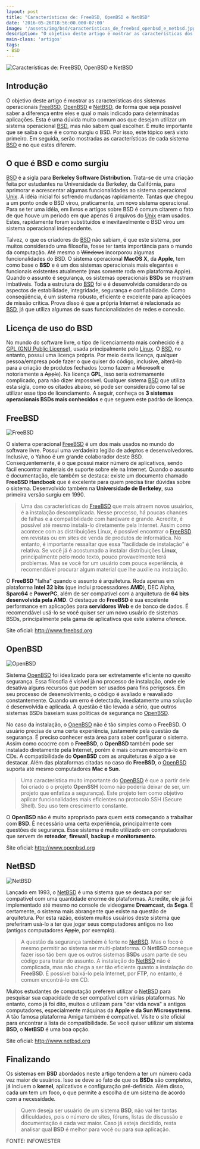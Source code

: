 ```yaml
---
layout: post
title: "Características de: FreeBSD, OpenBSD e NetBSD"
date: '2016-05-26T18:56:00.000-07:00'
image: '/assets/img/bsd/caracteristicas_de_freebsd_openbsd_e_netbsd.jpg'
description: "O objetivo deste artigo é mostrar as características dos sistemas operacionais FreeBSD, OpenBSD e NetBSD"
main-class: 'artigos'
tags:
- BSD
---
```


![Características de: FreeBSD, OpenBSD e NetBSD](/assets/img/bsd/caracteristicas_de_freebsd_openbsd_e_netbsd.jpg "Características de: FreeBSD, OpenBSD e NetBSD")

## Introdução

O objetivo deste artigo é mostrar as características dos sistemas operacionais [FreeBSD](https://www.freebsd.org/), [OpenBSD](https://www.openbsd.org/) e [NetBSD](https://www.netbsd.org/), de forma que seja possível saber a diferença entre eles e qual o mais indicado para determinadas aplicações. Esta é uma dúvida muito comum aos que desejam utilizar um sistema operacional [BSD](https://pt.wikipedia.org/wiki/Berkeley_Software_Distribution), mas não sabem qual escolher. É muito importante que se saiba o que é e como surgiu o BSD. Por isso, este tópico será visto primeiro. Em seguida, serão mostradas as características de cada sistema [BSD](https://pt.wikipedia.org/wiki/Berkeley_Software_Distribution) e no que estes diferem.

## O que é BSD e como surgiu

[BSD](https://pt.wikipedia.org/wiki/Berkeley_Software_Distribution) é a sigla para __Berkeley Software Distribution__. Trata-se de uma criação feita por estudantes na Universidade da Berkeley, da Califórnia, para aprimorar e acrescentar algumas funcionalidades ao sistema operacional [Unix](http://www.unix.org/). A idéia inicial foi sofrendo mudanças rapidamente. Tantas que chegou a um ponto onde o BSD virou, praticamente, um novo sistema operacional. Para se ter uma idéia, em livros e artigos sobre BSD é comum citarem o fato de que houve um período em que apenas 6 arquivos do [Unix](http://www.unix.org/) eram usados. Estes, rapidamente foram substituídos e inevitavelmente o BSD virou um sistema operacional independente.

Talvez, o que os criadores do [BSD](https://pt.wikipedia.org/wiki/Berkeley_Software_Distribution) não sabiam, é que este sistema, por muitos considerado uma filosofia, fosse ter tanta importância para o mundo da computação. Até mesmo o ~~Windows~~ incorporou algumas funcionalidades do BSD. O sistema operacional __MacOS X__, da __Apple__, tem como base o __BSD__ e é um dos sistemas operacionais mais elegantes e funcionais existentes atualmente (mas somente roda em plataforma Apple).
Quando o assunto é segurança, os sistemas operacionais __BSDs__ se mostram imbatíveis. Toda a estrutura do [BSD](https://pt.wikipedia.org/wiki/Berkeley_Software_Distribution) foi e é desenvolvida considerando os aspectos de estabilidade, integridade, segurança e confiabilidade. Como conseqüência, é um sistema robusto, eficiente e excelente para aplicações de missão crítica. Prova disso é que a própria Internet é relacionada ao [BSD](https://pt.wikipedia.org/wiki/Berkeley_Software_Distribution), já que utiliza algumas de suas funcionalidades de redes e conexão.

## Licença de uso do BSD

No mundo do software livre, o tipo de licenciamento mais conhecido é a [GPL (GNU Public License)](https://www.gnu.org/licenses/licenses.pt-br.html), usada principalmente pelo [Linux](https://cse.google.com.br/cse/publicurl?cx=004473188612396442360:qs2ekmnkweq&q=linux). O [BSD](https://pt.wikipedia.org/wiki/Berkeley_Software_Distribution), no entanto, possui uma licença própria. Por meio desta licença, qualquer pessoa/empresa pode fazer o que quiser do código, inclusive, alterá-lo para a criação de produtos fechados (como fazem a ~~Microsoft~~ e notoriamente a ~~Apple~~). Na licença __GPL__, isso seria extremamente complicado, para não dizer impossível. Qualquer sistema [BSD](https://pt.wikipedia.org/wiki/Berkeley_Software_Distribution) que utiliza esta sigla, como os citados abaixo, só pode ser considerado como tal se utilizar esse tipo de licenciamento. A seguir, conheça os __3 sistemas operacionais BSDs mais conhecidos__ e que seguem este padrão de licença.

## FreeBSD

![FreeBSD](/assets/img/bsd/logo-full.png "FreeBSD")

O sistema operacional [FreeBSD](https://www.freebsd.org/) é um dos mais usados no mundo do software livre. Possui uma verdadeira legião de adeptos e desenvolvedores. Inclusive, o Yahoo é um grande colaborador deste BSD. Consequentemente, é o que possui maior número de aplicativos, sendo fácil encontrar materiais de suporte sobre ele na Internet. Quando o assunto é documentação, ele também se destaca: existe um documento chamado __FreeBSD Handbook__ que é excelente para quem precisa tirar dúvidas sobre o sistema. Desenvolvido também na __Universidade de Berkeley__, sua primeira versão surgiu em 1990.

> Uma das características do [FreeBSD](https://www.freebsd.org/) que mais atraem novos usuários, é a instalação descomplicada. Nesse processo, há poucas chances de falhas e a compatibilidade com hardware é grande. Acredite, é possível até mesmo instalá-lo diretamente pela Internet. Assim como acontece com as distribuições Linux, é possível encontrar o [FreeBSD](https://www.freebsd.org/) em revistas ou em sites de venda de produtos de informática. No entanto, é importante ressaltar que essa "facilidade de instalação" é relativa. Se você já é acostumado a instalar distribuições __Linux__, principalmente pelo modo texto, pouco provavelmente terá problemas. Mas se você for um usuário com pouca experiência, é recomendável procurar algum material que lhe auxilie na instalação.

O __FreeBSD__ "falha" quando o assunto é arquitetura. Roda apenas em plataforma __Intel 32 bits__ (que inclui processadores __AMD__), DEC Alpha, __Sparc64__ e __PowerPC__, além de ser compatível com a arquitetura de __64 bits desenvolvida pela AMD__. O destaque do __FreeBSD__ é sua excelente performance em aplicações para __servidores Web__ e de banco de dados. É recomendável usá-lo se você quiser ser um novo usuário de sistemas BSDs, principalmente pela gama de aplicativos que este sistema oferece.

Site oficial: <http://www.freebsd.org>

## OpenBSD

![OpenBSD](/assets/img/bsd/OpenBSD.gif "OpenBSD")

Sistema [OpenBSD](https://www.openbsd.org/) foi idealizado para ser extretamente eficiente no quesito segurança. Essa filosofia é visível já no processo de instalação, onde ele desativa alguns recursos que podem ser usados para fins perigosos. Em seu processo de desenvolvimento, o código é avaliado e reavaliado constantemente. Quando um erro é detectado, imediatamente uma solução é desenvolvida e aplicada. A questão é tão levada a sério, que outros sistemas BSDs baseiam suas políticas de segurança no [OpenBSD](https://www.openbsd.org/).

No caso da instalação, o [OpenBSD](https://www.openbsd.org/) não é tão simples como o FreeBSD. O usuário precisa de uma certa experiência, justamente pela questão da segurança. É preciso conhecer esta área para saber configurar o sistema. Assim como ococrre com o __FreeBSD__, o __OpenBSD__ também pode ser instalado diretamente pela Internet, porém é mais comum encontrá-lo em CDs. A compatibilidade do __OpenBSD__ com as arquiteturas é algo a se destacar. Além das plataformas citadas no caso do __FreeBSD__, o [OpenBSD](https://www.openbsd.org/) suporta até mesmo computadores __Mac e Sun__.

> Uma característica muito importante do [OpenBSD](https://www.openbsd.org/) é que a partir dele foi criado o o projeto __OpenSSH__ (como não poderia deixar de ser, um projeto que enfatiza a segurança). Este projeto tem como objetivo aplicar funcionalidades mais eficientes no protocolo SSH (Secure Shell). Seu uso tem crescimento constante.

O __OpenBSD__ não é muito apropriado para quem está começando a trabalhar com __BSD__. É necessário uma certa experiência, principalmente com questões de segurança. Esse sistema é muito utilizado em computadores que servem de __roteador__, __firewall__, __backup__ e __monitoramento__.

Site oficial: <http://www.openbsd.org>

## NetBSD

![NetBSD](/assets/img/bsd/NetBSD-tb.png "NetBSD")

Lançado em 1993, o [NetBSD](https://www.netbsd.org/) é uma sistema que se destaca por ser compatível com uma quantidade enorme de plataformas. Acredite, ele já foi implementado até mesmo no console de videogame __Dreamcast__, da __Sega__. É certamente, o sistema mais abrangente que existe na questão de arquitetura. Por esta razão, existem muitos usuários deste sistema que preferiram usá-lo a ter que jogar seus computadores antigos no lixo (antigos computadores ~~Apple~~, por exemplo).

> A questão da segurança também é forte no [NetBSD](https://www.netbsd.org/). Mas o foco é mesmo permitir ao sistema ser multi-plataforma. O __NetBSD__ consegue fazer isso tão bem que os outros sistemas __BSDs__ usam parte de seu código para tratar do assunto.
A instalação do [NetBSD](https://www.netbsd.org/) não é complicada, mas não chega a ser tão eficiente quanto a instalação do __FreeBSD__. É possível baixá-lo pela Internet, por __FTP__, no entanto, é comum encontrá-lo em CD.

Muitos estudantes de computação preferem utilizar o [NetBSD](https://www.netbsd.org/) para pesquisar sua capacidade de ser compatível com várias plataformas. No entanto, como já foi dito, muitos o utilizam para "dar vida nova" a antigos computadores, especialmente máquinas da __Apple e da Sun Microsystems__. A tão famosa plataforma Amiga também é compatível. Visite o site oficial para encontrar a lista de compatibilidade. Se você quiser utilizar um sistema __BSD__, o __NetBSD__ é uma boa opção.

Site oficial: <http://www.netbsd.org>

## Finalizando

Os sistemas em __BSD__ abordados neste artigo tendem a ter um número cada vez maior de usuários. Isso se deve ao fato de que os __BSDs__ são completos, já incluem o __kernel__, aplicativos e configuração pré-definida. Além disso, cada um tem um foco, o que permite a escolha de um sistema de acordo com a necessidade.

> Quem deseja ser usuário de um sistema __BSD__, não vai ter tantas dificuldades, pois o número de sites, fóruns, listas de discussão e documentação é cada vez maior. Caso já esteja decidido, resta analisar qual __BSD__ é melhor para você ou para sua aplicação.

FONTE: INFOWESTER
